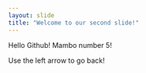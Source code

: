 ```yaml
---
layout: slide
title: "Welcome to our second slide!"
---
```

Hello Github! Mambo number 5!

Use the left arrow to go back!
